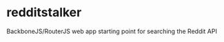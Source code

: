 redditstalker
=============

BackboneJS/RouterJS web app starting point for searching the Reddit API
